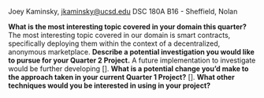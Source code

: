Joey Kaminsky, jkaminsky@ucsd.edu 
DSC 180A B16 - Sheffield, Nolan

**What is the most interesting topic covered in your domain this quarter?**
The most interesting topic covered in our domain is smart contracts, specifically deploying them within the context of a decentralized, anonymous marketplace. 
**Describe a potential investigation you would like to pursue for your Quarter 2 Project.**
A future implementation to investigate would be further developing [].
**What is a potential change you’d make to the approach taken in your current Quarter 1 Project?**
[].
**What other techniques would you be interested in using in your project?**
